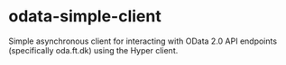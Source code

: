 # odata-simple-client

Simple asynchronous client for interacting with OData 2.0 API endpoints (specifically oda.ft.dk) using the Hyper client.
